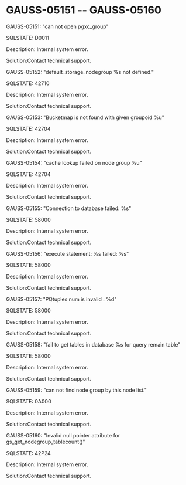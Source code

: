 # GAUSS-05151 -- GAUSS-05160<a name="EN-US_TOPIC_0302073685"></a>

GAUSS-05151: "can not open pgxc\_group"

SQLSTATE: D0011

Description: Internal system error.

Solution:Contact technical support.

GAUSS-05152: "default\_storage\_nodegroup %s not defined."

SQLSTATE: 42710

Description: Internal system error.

Solution:Contact technical support.

GAUSS-05153: "Bucketmap is not found with given groupoid %u"

SQLSTATE: 42704

Description: Internal system error.

Solution:Contact technical support.

GAUSS-05154: "cache lookup failed on node group %u"

SQLSTATE: 42704

Description: Internal system error.

Solution:Contact technical support.

GAUSS-05155: "Connection to database failed: %s"

SQLSTATE: 58000

Description: Internal system error.

Solution:Contact technical support.

GAUSS-05156: "execute statement: %s failed: %s"

SQLSTATE: 58000

Description: Internal system error.

Solution:Contact technical support.

GAUSS-05157: "PQtuples num is invalid : %d"

SQLSTATE: 58000

Description: Internal system error.

Solution:Contact technical support.

GAUSS-05158: "fail to get tables in database %s for query remain table"

SQLSTATE: 58000

Description: Internal system error.

Solution:Contact technical support.

GAUSS-05159: "can not find node group by this node list."

SQLSTATE: 0A000

Description: Internal system error.

Solution:Contact technical support.

GAUSS-05160: "Invalid null pointer attribute for gs\_get\_nodegroup\_tablecount\(\)"

SQLSTATE: 42P24

Description: Internal system error.

Solution:Contact technical support.


